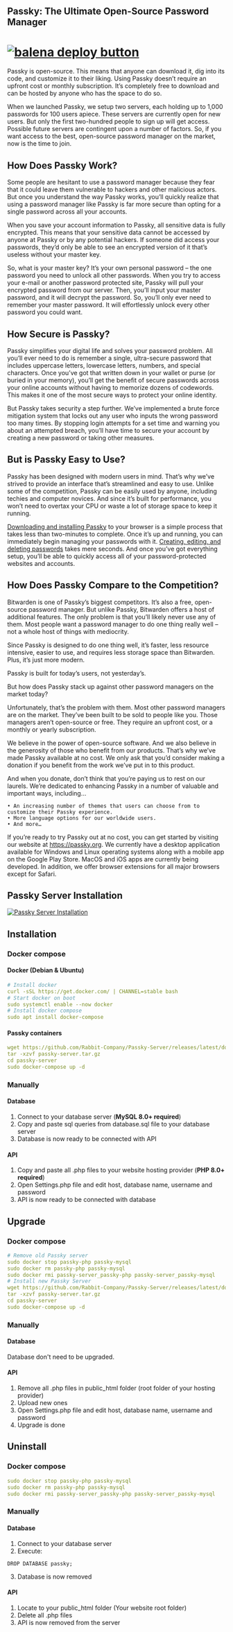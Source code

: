 ## Passky: The Ultimate Open-Source Password Manager
# [![balena deploy button](https://www.balena.io/deploy.svg)](https://dashboard.balena-cloud.com/deploy?repoUrl=https%3A%2F%2Fgithub.com%2FKore-Development%2FPassky-Server&configUrl-https%3A%2F%2Fraw.githubusercontent.com%2FKore-Development%2FPassky-Server%2Fmain%2Fbalena.yml)
Passky is open-source. This means that anyone can download it, dig into its code, and customize it to their liking. Using Passky doesn’t require an upfront cost or monthly subscription. It’s completely free to download and can be hosted by anyone who has the space to do so.

When we launched Passky, we setup two servers, each holding up to 1,000 passwords for 100 users apiece. These servers are currently open for new users. But only the first two-hundred people to sign up will get access. Possible future servers are contingent upon a number of factors. So, if you want access to the best, open-source password manager on the market, now is the time to join.

## How Does Passky Work?

Some people are hesitant to use a password manager because they fear that it could leave them vulnerable to hackers and other malicious actors. But once you understand the way Passky works, you’ll quickly realize that using a password manager like Passky is far more secure than opting for a single password across all your accounts.

When you save your account information to Passky, all sensitive data is fully encrypted. This means that your sensitive data cannot be accessed by anyone at Passky or by any potential hackers. If someone did access your passwords, they’d only be able to see an encrypted version of it that’s useless without your master key.

So, what is your master key? It’s your own personal password – the one password you need to unlock all other passwords. When you try to access your e-mail or another password protected site, Passky will pull your encrypted password from our server. Then, you’ll input your master password, and it will decrypt the password. So, you’ll only ever need to remember your master password. It will effortlessly unlock every other password you could want.

## How Secure is Passky?

Passky simplifies your digital life and solves your password problem. All you’ll ever need to do is remember a single, ultra-secure password that includes uppercase letters, lowercase letters, numbers, and special characters. Once you’ve got that written down in your wallet or purse (or buried in your memory), you’ll get the benefit of secure passwords across your online accounts without having to memorize dozens of codewords. This makes it one of the most secure ways to protect your online identity.

But Passky takes security a step further. We’ve implemented a brute force mitigation system that locks out any user who inputs the wrong password too many times. By stopping login attempts for a set time and warning you about an attempted breach, you’ll have time to secure your account by creating a new password or taking other measures.

## But is Passky Easy to Use?

Passky has been designed with modern users in mind. That’s why we’ve strived to provide an interface that’s streamlined and easy to use. Unlike some of the competition, Passky can be easily used by anyone, including techies and computer novices. And since it’s built for performance, you won’t need to overtax your CPU or waste a lot of storage space to keep it running.

[Downloading and installing Passky](https://www.youtube.com/watch?v=efi1GXv52iI) to your browser is a simple process that takes less than two-minutes to complete. Once it’s up and running, you can immediately begin managing your passwords with it. [Creating, editing, and deleting passwords](https://www.youtube.com/watch?v=8YCkCDm5NkQ) takes mere seconds. And once you’ve got everything setup, you’ll be able to quickly access all of your password-protected websites and accounts.

## How Does Passky Compare to the Competition?

Bitwarden is one of Passky’s biggest competitors. It’s also a free, open-source password manager. But unlike Passky, Bitwarden offers a host of additional features. The only problem is that you’ll likely never use any of them. Most people want a password manager to do one thing really well – not a whole host of things with mediocrity.

Since Passky is designed to do one thing well, it’s faster, less resource intensive, easier to use, and requires less storage space than Bitwarden. Plus, it’s just more modern.

Passky is built for today’s users, not yesterday’s.

But how does Passky stack up against other password managers on the market today?

Unfortunately, that’s the problem with them. Most other password managers are on the market. They’ve been built to be sold to people like you. Those managers aren’t open-source or free. They require an upfront cost, or a monthly or yearly subscription.

We believe in the power of open-source software. And we also believe in the generosity of those who benefit from our products. That’s why we’ve made Passky available at no cost. We only ask that you’d consider making a donation if you benefit from the work we’ve put in to this product.

And when you donate, don’t think that you’re paying us to rest on our laurels. We’re dedicated to enhancing Passky in a number of valuable and important ways, including…

    • An increasing number of themes that users can choose from to customize their Passky experience.
    • More language options for our worldwide users.
    • And more…

If you’re ready to try Passky out at no cost, you can get started by visiting our website at https://passky.org. We currently have a desktop application available for Windows and Linux operating systems along with a mobile app on the Google Play Store. MacOS and iOS apps are currently being developed. In addition, we offer browser extensions for all major browsers except for Safari.

## Passky Server Installation
[![Passky Server Installation](https://img.youtube.com/vi/NLggfKS7qP8/0.jpg)](https://www.youtube.com/watch?v=NLggfKS7qP8 "Click to watch!")

## Installation

### Docker compose
#### Docker (Debian & Ubuntu)
```yaml
# Install docker
curl -sSL https://get.docker.com/ | CHANNEL=stable bash
# Start docker on boot
sudo systemctl enable --now docker
# Install docker compose
sudo apt install docker-compose
```
#### Passky containers
```yaml
wget https://github.com/Rabbit-Company/Passky-Server/releases/latest/download/passky-server.tar.gz
tar -xzvf passky-server.tar.gz
cd passky-server
sudo docker-compose up -d
```
### Manually
#### Database
1. Connect to your database server (**MySQL 8.0+ required**)
2. Copy and paste sql queries from database.sql file to your database server
3. Database is now ready to be connected with API

#### API
1. Copy and paste all .php files to your website hosting provider (**PHP 8.0+ required**)
2. Open Settings.php file and edit host, database name, username and password
3. API is now ready to be connected with database

## Upgrade

### Docker compose
```yaml
# Remove old Passky server
sudo docker stop passky-php passky-mysql
sudo docker rm passky-php passky-mysql
sudo docker rmi passky-server_passky-php passky-server_passky-mysql
# Install new Passky Server
wget https://github.com/Rabbit-Company/Passky-Server/releases/latest/download/passky-server.tar.gz
tar -xzvf passky-server.tar.gz
cd passky-server
sudo docker-compose up -d
```
### Manually
#### Database
Database don't need to be upgraded.

#### API
1. Remove all .php files in public_html folder (root folder of your hosting provider)
2. Upload new ones
3. Open Settings.php file and edit host, database name, username and password
4. Upgrade is done

## Uninstall

### Docker compose
```yaml
sudo docker stop passky-php passky-mysql
sudo docker rm passky-php passky-mysql
sudo docker rmi passky-server_passky-php passky-server_passky-mysql
```
### Manually
#### Database
1. Connect to your database server
2. Execute:
```mysql
DROP DATABASE passky;
```
3. Database is now removed

#### API
1. Locate to your public_html folder (Your website root folder)
2. Delete all .php files
3. API is now removed from the server
